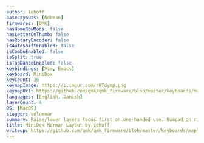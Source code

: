 ```yaml
---
author: lehoff
baseLayouts: [Norman]
firmwares: [QMK]
hasHomeRowMods: false
hasLetterOnThumb: false
hasRotaryEncoder: false
isAutoShiftEnabled: false
isComboEnabled: false
isSplit: true
isTapDanceEnabled: false
keybindings: [Vim, Emacs]
keyboard: MiniDox
keyCount: 36
keymapImage: https://i.imgur.com/rKTdymp.png
keymapUrl: https://github.com/qmk/qmk_firmware/blob/master/keyboards/maple_computing/minidox/keymaps/norman
languages: [English, Danish]
layerCount: 4
OS: [MacOS]
stagger: columnar
summary: Raise/lower layers focus first on one-handed use. Numpad on right hand with raise layer. Navigation on left hand with lower layer (ESDF). All thumb keys are hold/tap dual function keys
title: MiniDox Norman Layout by LeHoff
writeup: https://github.com/qmk/qmk_firmware/blob/master/keyboards/maple_computing/minidox/keymaps/norman/readme.md
---
```

